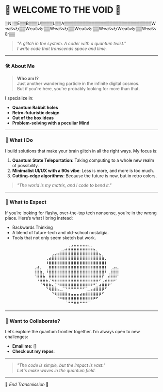 # 👾 WELCOME TO THE VOID 👾
░N░▒E▒▒B▒▒▒U▒▒▒▒L▒▒A▒▒▒▒▒▒▒▒▒▒▒▒▒▒▒▒▒▒▒▒▒▒▒▒▒▒▒▒▒Wҽa⍉vξr▒▒Wҽa⍉vξr▒▒Wҽa⍉vξr▒▒Wҽa⍉vξr▒▒Wҽa⍉vξrWҽa⍉vξr▒▒Wҽa⍉vξr▒▒

> _"A glitch in the system. A coder with a quantum twist."_  
> _I write code that transcends space and time._

---

### 🛠 **About Me**

> **Who am I?**  
> Just another wandering particle in the infinite digital cosmos.  
> But if you're here, you're probably looking for more than that.  

I specialize in:
- **Quantum Rabbit holes**
- **Retro-futuristic design**
- **Out of the box ideas**
- **Problem-solving with a peculiar Mind**

---

### 🧠 **What I Do**

I build solutions that make your brain glitch in all the right ways. My focus is:
1. **Quantum State Teleportation**: Taking computing to a whole new realm of possibility.
2. **Minimalist UI/UX with a 90s vibe**: Less is more, and more is too much.  
3. **Cutting-edge algorithms**: Because the future is now, but in retro colors.

> _"The world is my matrix, and I code to bend it."_

---

### 🔮 **What to Expect**

If you’re looking for flashy, over-the-top tech nonsense, you’re in the wrong place. Here’s what I bring instead:
- Backwards Thinking
- A blend of future-tech and old-school nostalgia.
- Tools that not only seem sketch but work.


⠀⠀⠀⠀⠀⠀⠀⠀⠀⠀⠀⠀⠀⠀⠀⠀⠀⠀⠀⣠⣴⣾⣿⣿⣿⣿⣿⣶⣄⠀⠀⠀⠀⠀⠀⠀⠀⠀⠀⠀⠀⠀
⠀⠀⠀⠀⠀⠀⠀⠀⠀⠀⠀⠀⠀⠀⠀⢀⣠⣴⣿⣿⣿⣿⣿⣿⣿⣿⣿⣿⣿⣷⣄⠀⠀⠀⠀⠀⠀⠀⠀⠀⠀⠀
⠀⠀⠀⠀⠀⠀⠀⠀⠀⠀⠀⠀⠀⢀⣴⣿⣿⣿⣿⣿⣿⣿⣿⣿⣿⣿⣿⣿⣿⣿⣿⣷⡀⠀⠀⠀⠀⠀⠀⠀⠀⠀
⠀⠀⠀⠀⠀⠀⠀⠀⠀⠀⠀⠀⠀⠸⣿⣿⣿⣿⣿⣿⣿⣿⣿⣿⣿⣿⣿⣿⣿⣿⣿⣿⡇⠀⠀⠀⠀⠀⠀⠀⠀⠀
⠀⠀⠀⠀⠀⠀⠀⠀⠀⢠⣾⡄⠀⢀⣿⣿⣿⣿⣿⣿⣿⣿⣿⣿⣿⣿⣿⣿⣿⣿⣿⣿⡇⠀⣠⣶⡄⠀⠀⠀⠀⠀
⠀⠀⠀⠀⠀⠀⠀⠀⠀⢸⣿⣿⡄⠘⣿⣿⣿⣿⣿⣿⣿⣿⣿⣿⣿⣿⣿⣿⣿⣿⣿⣿⠃⢠⣿⣿⡇⠀⠀⠀⠀⠀
⠀⠀⠀⠀⠀⠀⠀⠀⠀⠀⢻⣿⣿⣄⠻⣿⣿⣿⣿⣿⣿⣿⣿⣿⣿⣿⣿⣿⣿⣿⡿⠃⣠⣿⣿⡿⠀⠀⠀⠀⠀⠀
⠀⠀⠀⠀⠀⠀⠀⠀⠀⠀⠀⠙⢿⣿⣧⡈⠛⢿⣿⣿⣿⣿⣿⣿⣿⣿⣿⣿⠿⠋⣠⣾⣿⡿⠋⠀⠀⠀⠀⠀⠀⠀
⠀⠀⠀⠀⠀⠀⠀⠀⠀⠀⠀⠀⠀⠙⢿⣿⣷⣄⡈⠙⠛⠛⠛⠛⠛⠋⢁⣠⣴⣿⣿⡿⠋⠀⠀⠀⠀⠀⠀⠀⠀⠀
⠀⠀⠀⠀⠀⠀⠀⠀⠀⠀⠀⠀⠀⠀⠀⠙⢿⣿⣿⣿⣶⣤⣤⣤⣴⣶⣿⣿⣿⣿⡿⠋⠀⠀⠀⠀⠀⠀⠀⠀⠀⠀
⠀⠀⠀⠀⠀⠀⠀⠀⠀⠀⠀⠀⠀⠀⠀⠀⠀⠙⠻⢿⣿⣿⣿⣿⣿⣿⣿⡿⠟⠋⠀⠀⠀⠀⠀⠀⠀⠀⠀⠀⠀⠀
⠀⠀⠀⠀⠀⠀⠀⠀⠀⠀⠀⠀⠀⠀⠀⠀⠀⠀⠀⠀⠉⠉⠛⠛⠉⠉⠁⠀⠀⠀⠀⠀⠀⠀⠀⠀⠀⠀⠀⠀⠀⠀

---

### 🚀 **Want to Collaborate?**

Let’s explore the quantum frontier together. I’m always open to new challenges:
- **Email me**: []
- **Check out my repos**: []()

---

> _"The code is simple, but the impact is vast."_  
> _Let's make waves in the quantum field._  

---  
👾 _End Transmission_ 👾
